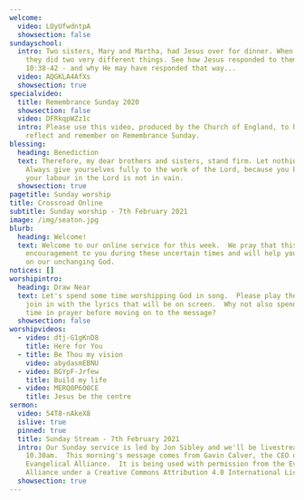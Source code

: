 ```yaml
---
welcome:
  video: LOyUfwdntpA
  showsection: false
sundayschool:
  intro: Two sisters, Mary and Martha, had Jesus over for dinner. When He arrived,
    they did two very different things. See how Jesus responded to them in Luke
    10:38-42 - and why He may have responded that way...
  video: AQGKLA4AfXs
  showsection: true
specialvideo:
  title: Remembrance Sunday 2020
  showsection: false
  video: DFRkqpWZz1c
  intro: Please use this video, produced by the Church of England, to help you
    reflect and remember on Remembrance Sunday.
blessing:
  heading: Benediction
  text: Therefore, my dear brothers and sisters, stand firm. Let nothing move you.
    Always give yourselves fully to the work of the Lord, because you know that
    your labour in the Lord is not in vain.
  showsection: true
pagetitle: Sunday worship
title: Crossroad Online
subtitle: Sunday worship - 7th February 2021
image: /img/seaton.jpg
blurb:
  heading: Welcome!
  text: Welcome to our online service for this week.  We pray that this will be an
    encouragement to you during these uncertain times and will help you to focus
    on our unchanging God.
notices: []
worshipintro:
  heading: Draw Near
  text: Let's spend some time worshipping God in song.  Please play the videos and
    join in with the lyrics that will be on screen.  Why not also spend some
    time in prayer before moving on to the message?
  showsection: false
worshipvideos:
  - video: dtj-G1gKnD8
    title: Here for You
  - title: Be Thou my vision
    video: abydasmEBNU
  - video: BGYpF-Jrfew
    title: Build my life
  - video: MERQ0P6O0CE
    title: Jesus be the centre
sermon:
  video: 54T8-nAkeX8
  islive: true
  pinned: true
  title: Sunday Stream - 7th February 2021
  intro: Our Sunday service is led by Jon Sibley and we'll be livestreaming it at
    10.30am.  This morning's message comes from Gavin Calver, the CEO of the
    Evangelical Alliance.  It is being used with permission from the Evangelical
    Alliance under a Creative Commons Attribution 4.0 International License.
  showsection: true
---
```

